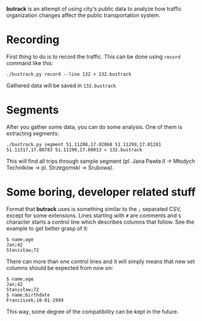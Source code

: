**butrack** is an attempt of using city's public data to analyze how traffic organization changes affect the public transportation system.


Recording
=========
First thing to do is to record the traffic. This can be done using `record` command like this:

    ./bustrack.py record --line 132 > 132.bustrack

Gathered data will be saved in `132.bustrack`


Segments
========
After you gather some data, you can do some analysis. One of them is extracting segments:

    ./bustrack.py segment 51.11208,17.02068 51.11299,17.01281 51.11317,17.00783 51.11190,17.00013 < 132.bustrack

This will find all trips through sample segment (pl. Jana Pawła II -> Młodych Techników -> pl. Strzegomski -> Śrubowa).
    

Some boring, developer related stuff
====================================
Format that **butrack** uses is something similar to the `;` separated CSV, except for some extensions. Lines starting with `#` are comments and `$` character starts a control line which describes columns that follow. See the example to get better grasp of it:

    $ name;age
    Jan;42
    Stanisław;72

There can more than one control lines and it will simply means that new set columns should be expected from now on:

    $ name;age
    Jan;42
    Stanisław;72
    $ name;birthdate
    Franciszek;10-01-1999

This way, some degree of the compatibility can be kept in the future.